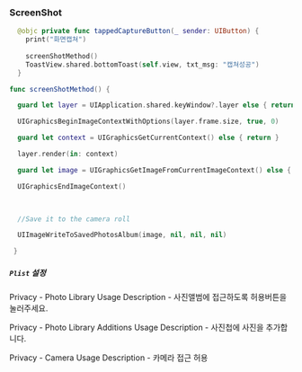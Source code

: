 ### ScreenShot



~~~swift
  @objc private func tappedCaptureButton(_ sender: UIButton) {
    print("화면캡쳐")
    
    screenShotMethod()
    ToastView.shared.bottomToast(self.view, txt_msg: "캡쳐성공")
  }

func screenShotMethod() {

  guard let layer = UIApplication.shared.keyWindow?.layer else { return }

  UIGraphicsBeginImageContextWithOptions(layer.frame.size, true, 0)

  guard let context = UIGraphicsGetCurrentContext() else { return }

  layer.render(in: context)

  guard let image = UIGraphicsGetImageFromCurrentImageContext() else { return }

  UIGraphicsEndImageContext()

   

  //Save it to the camera roll

  UIImageWriteToSavedPhotosAlbum(image, nil, nil, nil)

 }
~~~



##### `Plist` 설정

Privacy - Photo Library Usage Description - 사진앨범에 접근하도록 허용버튼을 눌러주세요.

Privacy - Photo Library Additions Usage Description - 사진첩에 사진을 추가합니다.

Privacy - Camera Usage Description - 카메라 접근 허용

